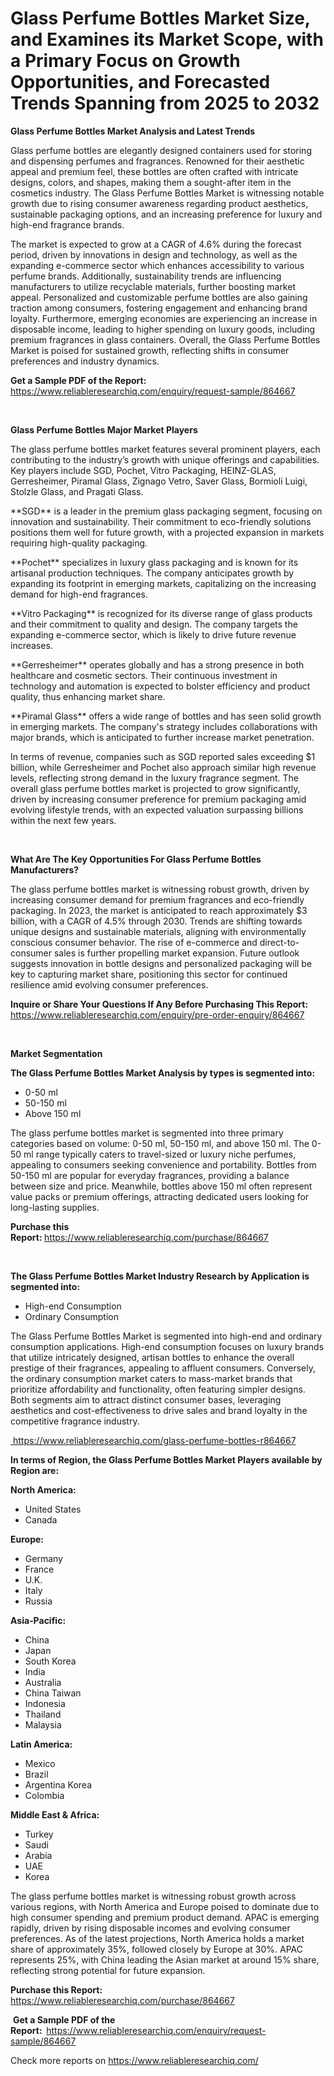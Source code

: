 <p><h1>Glass Perfume Bottles Market Size, and Examines its Market Scope, with a Primary Focus on Growth Opportunities, and Forecasted Trends Spanning from 2025 to 2032</h1></p><p><strong>Glass Perfume Bottles Market Analysis and Latest Trends</strong></p>
<p><p>Glass perfume bottles are elegantly designed containers used for storing and dispensing perfumes and fragrances. Renowned for their aesthetic appeal and premium feel, these bottles are often crafted with intricate designs, colors, and shapes, making them a sought-after item in the cosmetics industry. The Glass Perfume Bottles Market is witnessing notable growth due to rising consumer awareness regarding product aesthetics, sustainable packaging options, and an increasing preference for luxury and high-end fragrance brands.</p><p>The market is expected to grow at a CAGR of 4.6% during the forecast period, driven by innovations in design and technology, as well as the expanding e-commerce sector which enhances accessibility to various perfume brands. Additionally, sustainability trends are influencing manufacturers to utilize recyclable materials, further boosting market appeal. Personalized and customizable perfume bottles are also gaining traction among consumers, fostering engagement and enhancing brand loyalty. Furthermore, emerging economies are experiencing an increase in disposable income, leading to higher spending on luxury goods, including premium fragrances in glass containers. Overall, the Glass Perfume Bottles Market is poised for sustained growth, reflecting shifts in consumer preferences and industry dynamics.</p></p>
<p><strong>Get a Sample PDF of the Report:&nbsp;</strong> <a href="https://www.reliableresearchiq.com/enquiry/request-sample/864667?utm_campaign=3136&utm_medium=2&utm_source=Github&utm_content=ia&utm_term=08032025&utm_id=glass-perfume-bottles">https://www.reliableresearchiq.com/enquiry/request-sample/864667</a></p>
<p>&nbsp;</p>
<p><strong>Glass Perfume Bottles Major Market Players</strong></p>
<p><p>The glass perfume bottles market features several prominent players, each contributing to the industry’s growth with unique offerings and capabilities. Key players include SGD, Pochet, Vitro Packaging, HEINZ-GLAS, Gerresheimer, Piramal Glass, Zignago Vetro, Saver Glass, Bormioli Luigi, Stolzle Glass, and Pragati Glass.</p><p>**SGD** is a leader in the premium glass packaging segment, focusing on innovation and sustainability. Their commitment to eco-friendly solutions positions them well for future growth, with a projected expansion in markets requiring high-quality packaging.</p><p>**Pochet** specializes in luxury glass packaging and is known for its artisanal production techniques. The company anticipates growth by expanding its footprint in emerging markets, capitalizing on the increasing demand for high-end fragrances.</p><p>**Vitro Packaging** is recognized for its diverse range of glass products and their commitment to quality and design. The company targets the expanding e-commerce sector, which is likely to drive future revenue increases.</p><p>**Gerresheimer** operates globally and has a strong presence in both healthcare and cosmetic sectors. Their continuous investment in technology and automation is expected to bolster efficiency and product quality, thus enhancing market share.</p><p>**Piramal Glass** offers a wide range of bottles and has seen solid growth in emerging markets. The company's strategy includes collaborations with major brands, which is anticipated to further increase market penetration.</p><p>In terms of revenue, companies such as SGD reported sales exceeding $1 billion, while Gerresheimer and Pochet also approach similar high revenue levels, reflecting strong demand in the luxury fragrance segment. The overall glass perfume bottles market is projected to grow significantly, driven by increasing consumer preference for premium packaging amid evolving lifestyle trends, with an expected valuation surpassing billions within the next few years.</p></p>
<p>&nbsp;</p>
<p><strong>What Are The Key Opportunities For Glass Perfume Bottles Manufacturers?</strong></p>
<p><p>The glass perfume bottles market is witnessing robust growth, driven by increasing consumer demand for premium fragrances and eco-friendly packaging. In 2023, the market is anticipated to reach approximately $3 billion, with a CAGR of 4.5% through 2030. Trends are shifting towards unique designs and sustainable materials, aligning with environmentally conscious consumer behavior. The rise of e-commerce and direct-to-consumer sales is further propelling market expansion. Future outlook suggests innovation in bottle designs and personalized packaging will be key to capturing market share, positioning this sector for continued resilience amid evolving consumer preferences.</p></p>
<p><strong>Inquire or Share Your Questions If Any Before Purchasing This Report:</strong> <a href="https://www.reliableresearchiq.com/enquiry/pre-order-enquiry/864667?utm_campaign=3136&utm_medium=2&utm_source=Github&utm_content=ia&utm_term=08032025&utm_id=glass-perfume-bottles">https://www.reliableresearchiq.com/enquiry/pre-order-enquiry/864667</a></p>
<p>&nbsp;</p>
<p><strong>Market Segmentation</strong></p>
<p><strong>The Glass Perfume Bottles Market Analysis by types is segmented into:</strong></p>
<p><ul><li>0-50 ml</li><li>50-150 ml</li><li>Above 150 ml</li></ul></p>
<p><p>The glass perfume bottles market is segmented into three primary categories based on volume: 0-50 ml, 50-150 ml, and above 150 ml. The 0-50 ml range typically caters to travel-sized or luxury niche perfumes, appealing to consumers seeking convenience and portability. Bottles from 50-150 ml are popular for everyday fragrances, providing a balance between size and price. Meanwhile, bottles above 150 ml often represent value packs or premium offerings, attracting dedicated users looking for long-lasting supplies.</p></p>
<p><strong>Purchase this Report:&nbsp;</strong><a href="https://www.reliableresearchiq.com/purchase/864667?utm_campaign=3136&utm_medium=2&utm_source=Github&utm_content=ia&utm_term=08032025&utm_id=glass-perfume-bottles">https://www.reliableresearchiq.com/purchase/864667</a></p>
<p>&nbsp;</p>
<p><strong>The Glass Perfume Bottles Market Industry Research by Application is segmented into:</strong></p>
<p><ul><li>High-end Consumption</li><li>Ordinary Consumption</li></ul></p>
<p><p>The Glass Perfume Bottles Market is segmented into high-end and ordinary consumption applications. High-end consumption focuses on luxury brands that utilize intricately designed, artisan bottles to enhance the overall prestige of their fragrances, appealing to affluent consumers. Conversely, the ordinary consumption market caters to mass-market brands that prioritize affordability and functionality, often featuring simpler designs. Both segments aim to attract distinct consumer bases, leveraging aesthetics and cost-effectiveness to drive sales and brand loyalty in the competitive fragrance industry.</p></p>
<p><a href="https://www.reliableresearchiq.com/glass-perfume-bottles-r864667?utm_campaign=3136&utm_medium=2&utm_source=Github&utm_content=ia&utm_term=08032025&utm_id=glass-perfume-bottles">&nbsp;https://www.reliableresearchiq.com/glass-perfume-bottles-r864667</a></p>
<p><strong>In terms of Region, the Glass Perfume Bottles Market Players available by Region are:</strong></p>
<p>
    <p> <strong> North America: </strong>
        <ul>
            <li>United States</li>
            <li>Canada</li>
        </ul>
        </p> 
    <p> <strong> Europe: </strong>
        <ul>
            <li>Germany</li>
            <li>France</li>
            <li>U.K.</li>
            <li>Italy</li>
            <li>Russia</li>
        </ul>
        </p> 
    <p> <strong> Asia-Pacific: </strong>
        <ul>
            <li>China</li>
            <li>Japan</li>
            <li>South Korea</li>
            <li>India</li>
            <li>Australia</li>
            <li>China Taiwan</li>
            <li>Indonesia</li>
            <li>Thailand</li>
            <li>Malaysia</li>
        </ul>
        </p> 
    <p> <strong> Latin America: </strong>
        <ul>
            <li>Mexico</li>
            <li>Brazil</li>
            <li>Argentina Korea</li>
            <li>Colombia</li>
        </ul>
        </p> 
    <p> <strong> Middle East & Africa: </strong>
        <ul>
            <li>Turkey</li>
            <li>Saudi</li>
            <li>Arabia</li>
            <li>UAE</li>
            <li>Korea</li>
        </ul>
    </p>
    </p>
<p><p>The glass perfume bottles market is witnessing robust growth across various regions, with North America and Europe poised to dominate due to high consumer spending and premium product demand. APAC is emerging rapidly, driven by rising disposable incomes and evolving consumer preferences. As of the latest projections, North America holds a market share of approximately 35%, followed closely by Europe at 30%. APAC represents 25%, with China leading the Asian market at around 15% share, reflecting strong potential for future expansion.</p></p>
<p><strong>Purchase this Report: </strong><a href="https://www.reliableresearchiq.com/purchase/864667?utm_campaign=3136&utm_medium=2&utm_source=Github&utm_content=ia&utm_term=08032025&utm_id=glass-perfume-bottles">https://www.reliableresearchiq.com/purchase/864667</a></p>
<p>&nbsp;<strong>Get a Sample PDF of the Report:&nbsp;&nbsp;</strong><a href="https://www.reliableresearchiq.com/enquiry/request-sample/864667?utm_campaign=3136&utm_medium=2&utm_source=Github&utm_content=ia&utm_term=08032025&utm_id=glass-perfume-bottles">https://www.reliableresearchiq.com/enquiry/request-sample/864667</a></p>
<p><strong></strong></p>
<p>Check more reports on <a href="https://www.reliableresearchiq.com/?utm_campaign=3136&utm_medium=2&utm_source=Github&utm_content=ia&utm_term=08032025&utm_id=glass-perfume-bottles">https://www.reliableresearchiq.com/</a></p>